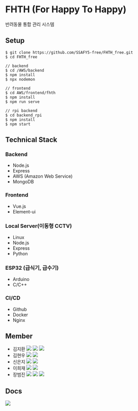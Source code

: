 # FHTH (For Happy To Happy)
반려동물 통합 관리 시스템


## Setup
```
$ git clone https://github.com/SSAFY5-free/FHTH_free.git
$ cd FHTH_free

// backend
$ cd /AWS/backend
$ npm install
$ npx nodemon

// frontend
$ cd AWS/frontend/fhth
$ npm install
$ npm run serve

// rpi backend 
$ cd backend_rpi
$ npm install
$ npm start
```

## Technical Stack
### Backend
- Node.js
- Express
- AWS (Amazon Web Service)
- MongoDB

### Frontend
- Vue.js
- Element-ui

### Local Server(이동형 CCTV)
- Linux
- Node.js
- Express
- Python

### ESP32 (급식기, 급수기)
- Arduino
- C/C++

### CI/CD
- Github
- Docker
- Nginx


## Member
- 김지환 <img src="https://img.shields.io/badge/-BE-brightgreen"> <img src="https://img.shields.io/badge/-FE-orange"> <a href="mailto:bure5kzam.gmail.com" target="_blank"><img src="https://img.shields.io/badge/Email-EA4335?style=flat-square&logo=gmail&logoColor=white"/></a>
- 김현우 <img src="https://img.shields.io/badge/-EM-lightgrey"> <a href="mailto:ssej0221@gmail.com" target="_blank"><img src="https://img.shields.io/badge/Email-EA4335?style=flat-square&logo=gmail&logoColor=white"/></a>
- 신은지 <img src="https://img.shields.io/badge/-EM-lightgrey"> <a href="mailto:ssej0221@gmail.com" target="_blank"><img src="https://img.shields.io/badge/Email-EA4335?style=flat-square&logo=gmail&logoColor=white"/></a>
- 이희재 <img src="https://img.shields.io/badge/-EM-lightgrey">  <a href="mailto:ssej0221@gmail.com" target="_blank"><img src="https://img.shields.io/badge/Email-EA4335?style=flat-square&logo=gmail&logoColor=white"/></a>
- 장범진 <img src="https://img.shields.io/badge/-BE-brightgreen"> <img src="https://img.shields.io/badge/-FE-orange"> <a href="mailto:wony5248@gmail.com" target="_blank"><img src="https://img.shields.io/badge/Email-EA4335?style=flat-square&logo=gmail&logoColor=white"/></a>

## Docs
<a href="https://docs.google.com/document/d/1xqy321uU2ttPre2sWIUGsBPwnsdbCFoakWDbejdvc-o/edit" target="_blank"><img src="https://img.shields.io/badge/Project Docs-2B579A?style=flat-square&logo=microsoftword&logoColor=white"/></a>
